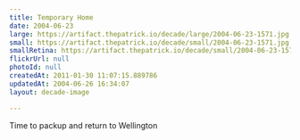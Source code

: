 ```yaml
---
title: Temporary Home
date: 2004-06-23
large: https://artifact.thepatrick.io/decade/large/2004-06-23-1571.jpg
small: https://artifact.thepatrick.io/decade/small/2004-06-23-1571.jpg
smallRetina: https://artifact.thepatrick.io/decade/small/2004-06-23-1571@2x.jpg
flickrUrl: null
photoId: null
createdAt: 2011-01-30 11:07:15.889786
updatedAt: 2004-06-26 16:34:07
layout: decade-image

---
```

Time to packup and return to Wellington

